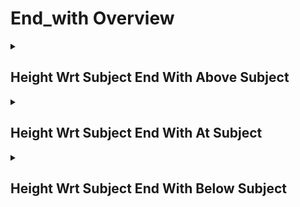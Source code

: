 # End_with Overview

<details>
<summary><h2>Height Wrt Subject End With Above Subject</h2></summary>


<h3>🔵 Label Name:</h3>
<code>height_wrt_subject_end_with_above_subject</code>


<h3>📖 Definition:</h3>
Does the video end with the camera positioned above the subject?

<details>
<summary><h4> Question (Definition)</h4></summary>

</details>

<details>
<summary><h4> Alternative Question</h4></summary>

- Does the shot end with the camera positioned higher than the subject?

- Is the ending frame showing the subject from an elevated position?

- Does the video finish with a high-angle perspective of the subject?

- Is the final shot framed from above the subject?

- Does the sequence conclude with the camera looking down at the subject?

- Is the last shot positioned at a noticeably higher level than the subject?

- Does the video close with an overhead or high-angle framing of the subject?

- Is the ending frame taken from a noticeably higher position than the subject?

</details>

<details>
<summary><h4> Prompt (Definition)</h4></summary>

- A video that ends with the camera positioned above the subject.

</details>

<details>
<summary><h4> Alternative Prompt</h4></summary>

- A shot ending with the camera above the subject.

- A video concluding with a high-angle perspective.

- A sequence ending with the camera looking down at the subject.

- A shot where the subject is framed from an elevated viewpoint.

- A video finishing with a downward-looking camera angle.

- A shot where the subject appears smaller due to the camera’s high position.

- A sequence concluding with the subject framed from a high perspective.

- A video closing with an overhead or high-angle framing of the subject.

</details>

<h4>🟢 Positive:</h4>
<code>self.cam_setup.height_wrt_subject_info['end'] == 'above_subject'</code>

<h4>🔴 Negative:</h4>
<code>self.cam_setup.height_wrt_subject_info['end'] not in ['above_subject', 'unknown']</code>

</details>

<details>
<summary><h2>Height Wrt Subject End With At Subject</h2></summary>


<h3>🔵 Label Name:</h3>
<code>height_wrt_subject_end_with_at_subject</code>


<h3>📖 Definition:</h3>
Does the video end with the camera positioned at the same height as the subject?

<details>
<summary><h4> Question (Definition)</h4></summary>

</details>

<details>
<summary><h4> Alternative Question</h4></summary>

- Does the shot end with the camera level with the subject?

- Is the ending frame showing the subject at eye level?

- Does the video finish with the camera at the subject’s height?

- Is the final shot taken from an eye-level perspective?

- Does the sequence conclude with the camera positioned at subject level?

- Is the last shot framed at the same height as the subject?

- Does the video close with the subject viewed from a neutral angle?

- Is the ending frame taken with the camera at the subject’s natural perspective?

</details>

<details>
<summary><h4> Prompt (Definition)</h4></summary>

- A video that ends with the camera positioned at the subject’s height.

</details>

<details>
<summary><h4> Alternative Prompt</h4></summary>

- A shot ending with the camera at the subject’s level.

- A video that concludes with an eye-level perspective on the subject.

- A sequence ending with the subject viewed from a neutral height.

- A shot where the subject is framed at the same height as the camera.

- A video that finishes with a straight-on perspective at the subject’s eye level.

- A shot where the subject appears naturally framed from the camera’s height.

- A sequence ending with the subject viewed from an at-subject position.

- A video closing with a neutral-height framing of the subject.

</details>

<h4>🟢 Positive:</h4>
<code>self.cam_setup.height_wrt_subject_info['end'] == 'at_subject'</code>

<h4>🔴 Negative:</h4>
<code>self.cam_setup.height_wrt_subject_info['end'] not in ['at_subject', 'unknown']</code>

</details>

<details>
<summary><h2>Height Wrt Subject End With Below Subject</h2></summary>


<h3>🔵 Label Name:</h3>
<code>height_wrt_subject_end_with_below_subject</code>


<h3>📖 Definition:</h3>
Does the video end with the camera positioned below the subject?

<details>
<summary><h4> Question (Definition)</h4></summary>

</details>

<details>
<summary><h4> Alternative Question</h4></summary>

- Does the shot end with the camera positioned lower than the subject?

- Is the ending frame showing the subject from a low-angle perspective?

- Does the video finish with the camera at a noticeably lower position than the subject?

- Is the final shot framed from below, looking up at the subject?

- Does the sequence conclude with the subject appearing larger due to the low camera angle?

- Is the last shot taken from a lower elevation relative to the subject?

- Does the video close with the subject viewed from a low vantage point?

- Is the ending frame captured from an upward-looking perspective?

</details>

<details>
<summary><h4> Prompt (Definition)</h4></summary>

- A video that ends with the camera positioned below the subject.

</details>

<details>
<summary><h4> Alternative Prompt</h4></summary>

- A shot ending with the camera below the subject.

- A video that concludes with a low-angle perspective of the subject.

- A sequence ending with the subject viewed from a lower position.

- A shot where the subject appears larger due to the low perspective.

- A video that finishes with an upward-looking camera angle.

- A shot where the subject is framed from a noticeably lower viewpoint.

- A sequence concluding with the subject framed from a low perspective.

- A video closing with an upward-framing of the subject.

</details>

<h4>🟢 Positive:</h4>
<code>self.cam_setup.height_wrt_subject_info['end'] == 'below_subject'</code>

<h4>🔴 Negative:</h4>
<code>self.cam_setup.height_wrt_subject_info['end'] not in ['below_subject', 'unknown']</code>

</details>
